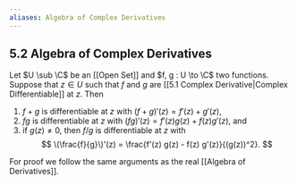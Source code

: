 ```yaml
---
aliases: Algebra of Complex Derivatives
---
```


## 5.2 Algebra of Complex Derivatives

Let $U \sub \C$ be an [[Open Set]] and $f, g : U \to \C$ two functions. Suppose that $z \in U$ such that $f$ and $g$ are [[5.1 Complex Derivative|Complex Differentiable]] at $z$. Then

1. $f + g$ is differentiable at $z$ with $(f + g)'(z) = f'(z) + g'(z)$,
2. $fg$ is differentiable at $z$ with $(fg)'(z) = f'(z) g(z) + f(z) g'(z)$, and
3.  if $g(z) \neq 0$, then $f/g$ is differentiable at $z$ with
    $$
\(\frac{f}{g}\)'(z) = \frac{f'(z) g(z) - f(z) g'(z)}{(g(z))^2}.
$$

For proof we follow the same arguments as the real [[Algebra of Derivatives]].
